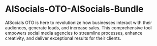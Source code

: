 # AISocials-OTO-AISocials-Bundle
AISocials OTO is here to revolutionize how businesses interact with their audiences, generate leads, and increase sales. This comprehensive tool empowers social media agencies to streamline processes, enhance creativity, and deliver exceptional results for their clients.
